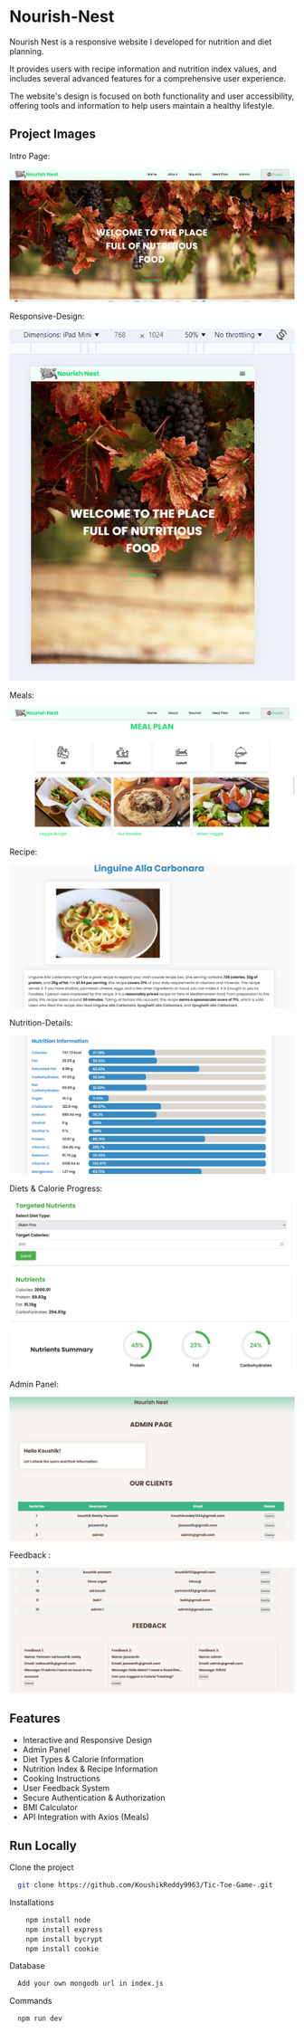 
# Nourish-Nest 

Nourish Nest is a responsive website I developed for nutrition and diet planning.
 
It provides users with recipe information and nutrition index values, and includes several advanced features for a comprehensive user experience. 

The website's design is focused on both functionality and user accessibility, offering tools and information to help users maintain a healthy lifestyle.



## Project Images 



Intro Page:

![Screenshot 2024-02-17 005957](https://github.com/KoushikReddy9963/Nourish-Nest-Phase-2/blob/64a2a73808dbfdfbb5526da6e93b4a6865f0b94e/Screenshots/Screenshot%202024-08-17%20124919.png?raw=true)

Responsive-Design: 

![Screenshot 2024-02-17 010136](https://github.com/KoushikReddy9963/Nourish-Nest-Phase-2/blob/64a2a73808dbfdfbb5526da6e93b4a6865f0b94e/Screenshots/Screenshot%202024-08-17%20125231.png?raw=true)

Meals:

![Screenshot 2024-02-17 010148](https://github.com/KoushikReddy9963/Nourish-Nest-Phase-2/blob/main/Screenshots/Screenshot%202024-08-17%20124949.png?raw=true)


Recipe: 

![Screenshot 2024-02-17 010148](https://github.com/KoushikReddy9963/Nourish-Nest-Phase-2/blob/64a2a73808dbfdfbb5526da6e93b4a6865f0b94e/Screenshots/Screenshot%202024-08-17%20125056.png?raw=true)

Nutrition-Details:

![Screenshot 2024-02-17 010148](https://github.com/KoushikReddy9963/Nourish-Nest-Phase-2/blob/64a2a73808dbfdfbb5526da6e93b4a6865f0b94e/Screenshots/Screenshot%202024-08-17%20125110.png?raw=true)

Diets & Calorie Progress:

![Screenshot 2024-02-17 010148](https://github.com/KoushikReddy9963/Nourish-Nest-Phase-2/blob/64a2a73808dbfdfbb5526da6e93b4a6865f0b94e/Screenshots/Screenshot%202024-08-17%20125038.png?raw=true)

Admin Panel:

![Screenshot 2024-02-17 010148](https://github.com/KoushikReddy9963/Nourish-Nest-Phase-2/blob/64a2a73808dbfdfbb5526da6e93b4a6865f0b94e/Screenshots/Screenshot%202024-08-17%20125408.png?raw=true)

Feedback : 

![Screenshot 2024-02-17 010148](https://github.com/KoushikReddy9963/Nourish-Nest-Phase-2/blob/main/Screenshots/Screenshot%202024-08-17%20125419.png?raw=true)









## Features

- Interactive and Responsive Design
- Admin Panel
- Diet Types & Calorie Information
- Nutrition Index & Recipe Information
- Cooking Instructions
- User Feedback System
- Secure Authentication & Authorization
- BMI Calculator
- API Integration with Axios (Meals)


## Run Locally

Clone the project

```bash
  git clone https://github.com/KoushikReddy9963/Tic-Toe-Game-.git
```


Installations

```bash
    npm install node
    npm install express
    npm install bycrypt
    npm install cookie
```

Database

```bash
  Add your own mongodb url in index.js
```

Commands

```bash
  npm run dev
```




